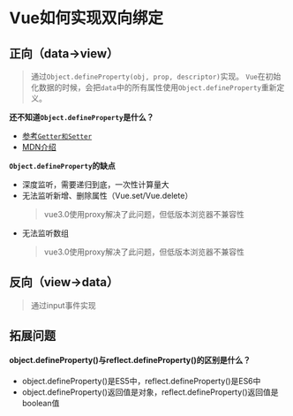 # Vue如何实现双向绑定

## 正向（data->view）
> 通过`Object.defineProperty(obj, prop, descriptor)`实现。
> `Vue`在初始化数据的时候，会把`data`中的所有属性使用`Object.defineProperty`重新定义。

**还不知道`Object.defineProperty`是什么？**
+ [参考`Getter和Setter`](./../JS/07对象.md)
+ [MDN介绍](https://developer.mozilla.org/zh-CN/docs/Web/JavaScript/Reference/Global_Objects/Object/defineProperty)

**`Object.defineProperty`的缺点**
+ 深度监听，需要递归到底，一次性计算量大
+ 无法监听新增、删除属性（Vue.set/Vue.delete）
    > vue3.0使用proxy解决了此问题，但低版本浏览器不兼容性
+ 无法监听数组
    > vue3.0使用proxy解决了此问题，但低版本浏览器不兼容性

## 反向（view->data）
> 通过input事件实现

    
## 拓展问题 
#### object.defineProperty()与reflect.defineProperty()的区别是什么？
+ object.defineProperty()是ES5中，reflect.defineProperty()是ES6中
+ object.defineProperty()返回值是对象，reflect.defineProperty()返回值是boolean值


